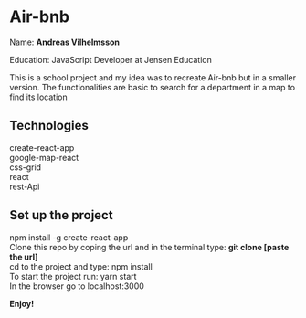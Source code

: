 # Air-bnb

Name: **Andreas Vilhelmsson**

Education: JavaScript Developer at Jensen Education

This is a school project and my idea was to recreate Air-bnb but in a smaller version. The functionalities are basic to search for a department in a map to find its location

## Technologies

 create-react-app  
 google-map-react                   
 css-grid  
 react  
 rest-Api



## Set up the project

npm install -g create-react-app  
Clone this repo by coping the url and in the terminal type: **git clone [paste the url]**  
cd to the project and type: npm install  
To start the project run: yarn start  
In the browser go to localhost:3000  

**Enjoy!**  






